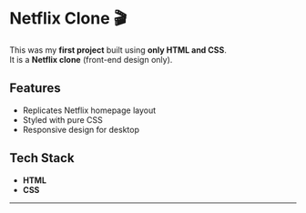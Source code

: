 # Netflix Clone 🎬

This was my **first project** built using **only HTML and CSS**.  
It is a **Netflix clone** (front-end design only).

## Features
- Replicates Netflix homepage layout
- Styled with pure CSS
- Responsive design for desktop

## Tech Stack
- **HTML**
- **CSS**

---
